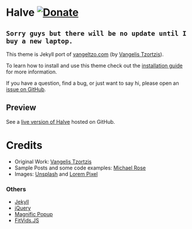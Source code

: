 # Halve  [![Donate](https://img.shields.io/badge/paypal-donate-blue.svg)](https://www.paypal.me/taylantatli/0usd)  
  
## `Sorry guys but there will be no update until I buy a new laptop.`

This theme is Jekyll port of [vangeltzo.com](http://vangeltzo.com/) (by [Vangelis Tzortzis](https://github.com/srekoble)).

To learn how to install and use this theme check out the [installation guide](https://taylantatli.github.io/Halve/halve-theme/) for more information.

If you have a question, find a bug, or just want to say hi, please open an [issue on GitHub](https://github.com/TaylanTatli/Halve/issues/new).

## Preview   

See a [live version of Halve](http://taylantatli.github.io/Halve) hosted on GitHub.

# Credits
- Original Work: [Vangelis Tzortzis](https://github.com/srekoble)  
- Sample Posts and some code examples: [Michael Rose](https://github.com/mmistakes/)
- Images: [Unsplash](https://unsplash.com/) and [Lorem Pixel](http://lorempixel.com)

### Others
- [Jekyll](http://jekyllrb.com/)
- [jQuery](http://jquery.com/)
- [Magnific Popup](http://dimsemenov.com/plugins/magnific-popup/)
- [FitVids.JS](http://fitvidsjs.com/)
